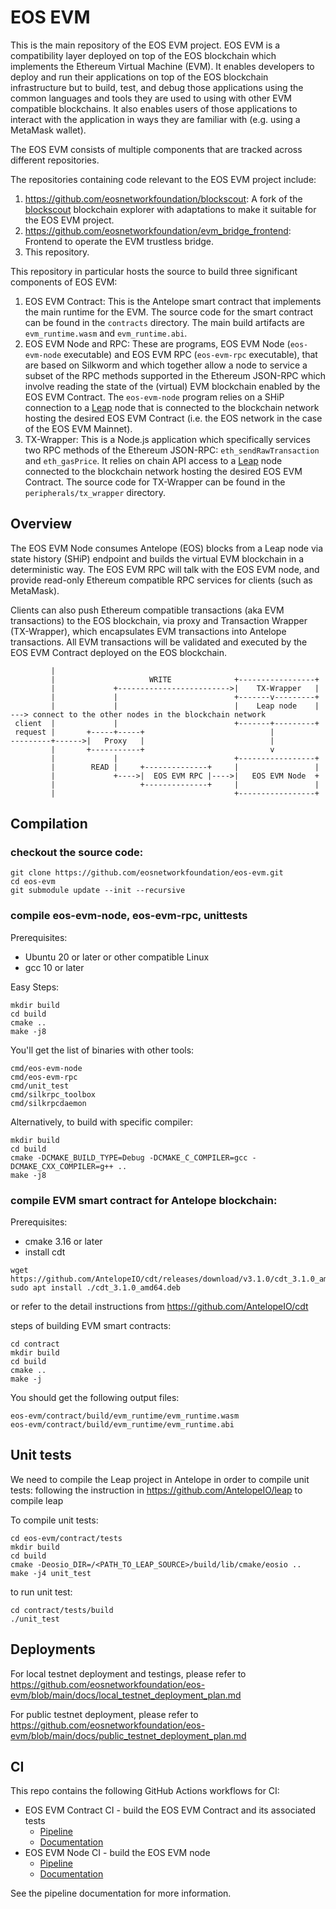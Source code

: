 # EOS EVM

This is the main repository of the EOS EVM project. EOS EVM is a compatibility layer deployed on top of the EOS blockchain which implements the Ethereum Virtual Machine (EVM). It enables developers to deploy and run their applications on top of the EOS blockchain infrastructure but to build, test, and debug those applications using the common languages and tools they are used to using with other EVM compatible blockchains. It also enables users of those applications to interact with the application in ways they are familiar with (e.g. using a MetaMask wallet).

The EOS EVM consists of multiple components that are tracked across different repositories.

The repositories containing code relevant to the EOS EVM project include:
1. https://github.com/eosnetworkfoundation/blockscout: A fork of the [blockscout](https://github.com/blockscout/blockscout) blockchain explorer with adaptations to make it suitable for the EOS EVM project.
2. https://github.com/eosnetworkfoundation/evm_bridge_frontend: Frontend to operate the EVM trustless bridge.
3. This repository.

This repository in particular hosts the source to build three significant components of EOS EVM:
1. EOS EVM Contract: This is the Antelope smart contract that implements the main runtime for the EVM. The source code for the smart contract can be found in the `contracts` directory. The main build artifacts are `evm_runtime.wasm` and `evm_runtime.abi`.
2. EOS EVM Node and RPC: These are programs, EOS EVM Node (`eos-evm-node` executable) and EOS EVM RPC (`eos-evm-rpc` executable), that are based on Silkworm and which together allow a node to service a subset of the RPC methods supported in the Ethereum JSON-RPC which involve reading the state of the (virtual) EVM blockchain enabled by the EOS EVM Contract. The `eos-evm-node` program relies on a SHiP connection to a [Leap](https://github.com/AntelopeIO/leap) node that is connected to the blockchain network hosting the desired EOS EVM Contract (i.e. the EOS network in the case of the EOS EVM Mainnet).
3. TX-Wrapper: This is a Node.js application which specifically services two RPC methods of the Ethereum JSON-RPC: `eth_sendRawTransaction` and `eth_gasPrice`. It relies on chain API access to a [Leap](https://github.com/AntelopeIO/leap) node connected to the blockchain network hosting the desired EOS EVM Contract. The source code for TX-Wrapper can be found in the `peripherals/tx_wrapper` directory.

## Overview

The EOS EVM Node consumes Antelope (EOS) blocks from a Leap node via state history (SHiP) endpoint and builds the virtual EVM blockchain in a deterministic way.
The EOS EVM RPC will talk with the EOS EVM node, and provide read-only Ethereum compatible RPC services for clients (such as MetaMask).

Clients can also push Ethereum compatible transactions (aka EVM transactions) to the EOS blockchain, via proxy and Transaction Wrapper (TX-Wrapper), which encapsulates EVM transactions into Antelope transactions. All EVM transactions will be validated and executed by the EOS EVM Contract deployed on the EOS blockchain.

```
         |                                                 
         |                     WRITE              +-----------------+
         |             +------------------------->|    TX-Wrapper   |
         |             |                          +-------v---------+
         |             |                          |    Leap node    | ---> connect to the other nodes in the blockchain network
 client  |             |                          +-------+---------+
 request |       +-----+-----+                            |
---------+------>|   Proxy   |                            |
         |       +-----------+                            v       
         |             |                          +-----------------+
         |        READ |     +--------------+     |                 |
         |             +---->|  EOS EVM RPC |---->|   EOS EVM Node  +
         |                   +--------------+     |                 |
         |                                        +-----------------+
```
         
## Compilation

### checkout the source code:
```
git clone https://github.com/eosnetworkfoundation/eos-evm.git
cd eos-evm
git submodule update --init --recursive
```

### compile eos-evm-node, eos-evm-rpc, unittests

Prerequisites:
- Ubuntu 20 or later or other compatible Linux
- gcc 10 or later

Easy Steps:
```
mkdir build
cd build
cmake ..
make -j8
```
You'll get the list of binaries with other tools:
```
cmd/eos-evm-node
cmd/eos-evm-rpc
cmd/unit_test
cmd/silkrpc_toolbox
cmd/silkrpcdaemon
```

Alternatively, to build with specific compiler:
```
mkdir build
cd build
cmake -DCMAKE_BUILD_TYPE=Debug -DCMAKE_C_COMPILER=gcc -DCMAKE_CXX_COMPILER=g++ ..
make -j8
```


### compile EVM smart contract for Antelope blockchain:
Prerequisites:
- cmake 3.16 or later
- install cdt
```
wget https://github.com/AntelopeIO/cdt/releases/download/v3.1.0/cdt_3.1.0_amd64.deb
sudo apt install ./cdt_3.1.0_amd64.deb
```
or refer to the detail instructions from https://github.com/AntelopeIO/cdt

steps of building EVM smart contracts:
```
cd contract
mkdir build
cd build
cmake ..
make -j
```
You should get the following output files:
```
eos-evm/contract/build/evm_runtime/evm_runtime.wasm
eos-evm/contract/build/evm_runtime/evm_runtime.abi
```

## Unit tests

We need to compile the Leap project in Antelope in order to compile unit tests:
following the instruction in https://github.com/AntelopeIO/leap to compile leap

To compile unit tests:
```
cd eos-evm/contract/tests
mkdir build
cd build
cmake -Deosio_DIR=/<PATH_TO_LEAP_SOURCE>/build/lib/cmake/eosio ..
make -j4 unit_test
```

to run unit test:
```
cd contract/tests/build
./unit_test
```

## Deployments

For local testnet deployment and testings, please refer to 
https://github.com/eosnetworkfoundation/eos-evm/blob/main/docs/local_testnet_deployment_plan.md

For public testnet deployment, please refer to 
https://github.com/eosnetworkfoundation/eos-evm/blob/main/docs/public_testnet_deployment_plan.md

## CI
This repo contains the following GitHub Actions workflows for CI:
- EOS EVM Contract CI - build the EOS EVM Contract and its associated tests
    - [Pipeline](https://github.com/eosnetworkfoundation/eos-evm/actions/workflows/contract.yml)
    - [Documentation](./.github/workflows/contract.md)
- EOS EVM Node CI - build the EOS EVM node
    - [Pipeline](https://github.com/eosnetworkfoundation/eos-evm/actions/workflows/node.yml)
    - [Documentation](./.github/workflows/node.md)

See the pipeline documentation for more information.
